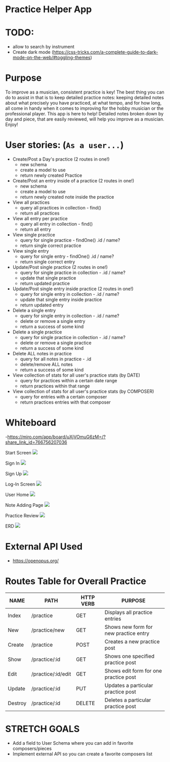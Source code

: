# Practice Helper App

# TODO:
- allow to search by instrument
- Create dark mode (https://css-tricks.com/a-complete-guide-to-dark-mode-on-the-web/#toggling-themes)


# Purpose
To improve as a musician, consistent practice is key! The best thing you can do to assist in that is to keep detailed practice notes: keeping detailed notes about what precisely you have practiced, at what tempo, and for how long, all come in handy when it comes to improving for the hobby musician or the professional player. This app is here to help! Detailed notes broken down by day and piece, that are easily reviewed, will help you improve as a musician. Enjoy!

# User stories: (`As a user...`)
- Create/Post a Day's practice (2 routes in one!)
    - new schema
    - create a model to use
    - return newly created Practice
- Create/Post an entry inside of a practice (2 routes in one!)
    - new schema
    - create a model to use
    - return newly created note inside the practice
- View all practices
    - query all practices in collection - find()
    - return all practices
- View all entry per practice
    - query all entry in collection - find()
    - return all entry
- View single practice
    - query for single practice - findOne() .id / name?
    - return single correct practice
- View single entry
    - query for single entry - findOne() .id / name?
    - return single correct entry
- Update/Post single practice (2 routes in one!)
    - query for single practice in collection - .id / name?
    - update that single practice
    - return updated practice
- Update/Post single entry inside practice (2 routes in one!)
    - query for single entry in collection - .id / name?
    - update that single entry inside practice
    - return updated entry
- Delete a single entry
    - query for single entry in collection - .id / name?
    - delete or remove a single entry
    - return a success of some kind
- Delete a single practice
    - query for single practice in collection - .id / name?
    - delete or remove a single practice
    - return a success of some kind
- Delete ALL notes in practice
    - query for all notes in practice - .id
    - delete/remove ALL notes
    - return a success of some kind
- View collection of stats for all user's practice stats (by DATE)
    - query for practices within a certain date range
    - return practices within that range
- View collection of stats for all user's practice stats (by COMPOSER)
    - query for entries with a certain composer
    - return practices entries with that composer



# Whiteboard

-https://miro.com/app/board/uXjVOmuG6zM=/?share_link_id=766756207036

Start Screen
<img src="./whiteboard/startscreen.png" />

Sign In
<img src="./whiteboard/signin.png" />

Sign Up
<img src="./whiteboard/signup.png" />

Log-In Screen
<img src="./whiteboard/loginscreen.png" />

User Home
<img src="./whiteboard/userhome.png" />

Note Adding Page
<img src="./whiteboard/noteaddingpage.png" />

Practice Review
<img src="./whiteboard/practiceReview.png" />

ERD
<img src="./whiteboard/ERD.png" />

# External API Used
- https://openopus.org/

# Routes Table for Overall Practice

|   NAME   |     PATH           | HTTP VERB |            PURPOSE                    |
|----------|--------------------|-----------|---------------------------------------| 
| Index    | /practice          |    GET    | Displays all practice entries         |
| New      | /practice/new      |    GET    | Shows new form for new practice entry |
| Create   | /practice          |   POST    | Creates a new practice post           |
| Show     | /practice/:id      |    GET    | Shows one specified practice post     |
| Edit     | /practice/:id/edit |    GET    | Shows edit form for one practice post |
| Update   | /practice/:id      |    PUT    | Updates a particular practice post    |
| Destroy  | /practice/:id      |  DELETE   | Deletes a particular practice post    |

# STRETCH GOALS
- Add a field to User Schema where you can add in favorite composers/pieces
- Implement external API so you can create a favorite composers list